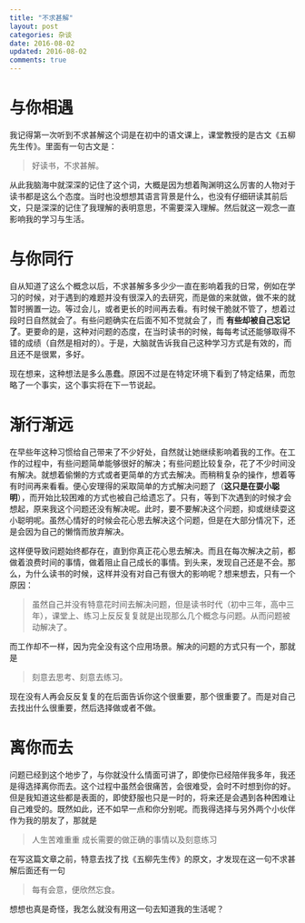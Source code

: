 ```yaml
---
title: "不求甚解"
layout: post
categories: 杂谈
date: 2016-08-02
updated: 2016-08-02
comments: true
---
```


# 与你相遇
我记得第一次听到不求甚解这个词是在初中的语文课上，课堂教授的是古文《五柳先生传》。里面有一句古文是：
> 好读书，不求甚解。

从此我脑海中就深深的记住了这个词，大概是因为想着陶渊明这么厉害的人物对于读书都是这么个态度。当时也没想想其语言背景是什么，也没有仔细研读其前后文，只是深深的记住了我理解的表明意思，不需要深入理解。然后就这一观念一直影响我的学习与生活。

# 与你同行
自从知道了这么个概念以后，不求甚解多多少少一直在影响着我的日常，例如在学习的时候，对于遇到的难题并没有很深入的去研究，而是做的来就做，做不来的就暂时搁置一边。等过会儿，或者更长的时间再去看。有时候干脆就不管了，想着过段时日自然就会了。有些问题确实在后面不知不觉就会了，而 **有些却被自己忘记了**。更要命的是，这种对问题的态度，在当时读书的时候，每每考试还能够取得不错的成绩（自然是相对的）。于是，大脑就告诉我自己这种学习方式是有效的，而且还不是很累，多好。

现在想来，这种想法是多么愚蠢。原因不过是在特定环境下看到了特定结果，而忽略了一个事实，这个事实将在下一节说起。

# 渐行渐远
在早些年这种习惯给自己带来了不少好处，自然就让她继续影响着我的工作。在工作的过程中，有些问题简单能够很好的解决；有些问题比较复杂，花了不少时间没有解决。就想着偷懒的方式或者更简单的方式去解决。而稍稍复杂的操作，想着等有时间再来看看。便心安理得的采取简单的方式解决问题了（**这只是在耍小聪明**），而开始比较困难的方式也被自己给遗忘了。只有，等到下次遇到的时候才会想起，原来我这个问题还没有解决呢。此时，要不要解决这个问题，抑或继续耍这小聪明呢。虽然心情好的时候会花心思去解决这个问题，但是在大部分情况下，还是会因为自己的懒惰而放弃解决。

这样便导致问题始终都存在，直到你真正花心思去解决。而且在每次解决之前，都做着浪费时间的事情，做着阻止自己成长的事情。到头来，发现自己还是不会。那么，为什么读书的时候，这样并没有对自己有很大的影响呢？想来想去，只有一个原因：
> 虽然自己并没有特意花时间去解决问题，但是读书时代（初中三年，高中三年），课堂上、练习上反反复复就是出现那么几个概念与问题。从而问题被动解决了。

而工作却不一样，因为完全没有这个应用场景。解决的问题的方式只有一个，那就是
> 刻意去思考、刻意去练习。

现在没有人再会反反复复的在后面告诉你这个很重要，那个很重要了。而是对自己去找出什么很重要，然后选择做或者不做。

# 离你而去
问题已经到这个地步了，与你就没什么情面可讲了，即使你已经陪伴我多年，我还是得选择离你而去。这个过程中虽然会很痛苦，会很难受，会时不时想到你的好。但是我知道这些都是表面的，即使舒服也只是一时的，将来还是会遇到各种困难让自己难受的。既然如此，还不如早一点和你分别呢。而我得选择与另外两个小伙伴作为我的朋友了，那就是
> 人生苦难重重
> 成长需要的做正确的事情以及刻意练习

在写这篇文章之前，特意去找了找《五柳先生传》的原文，才发现在这一句不求甚解后面还有一句
> 每有会意，便欣然忘食。

想想也真是奇怪，我怎么就没有用这一句去知道我的生活呢？

